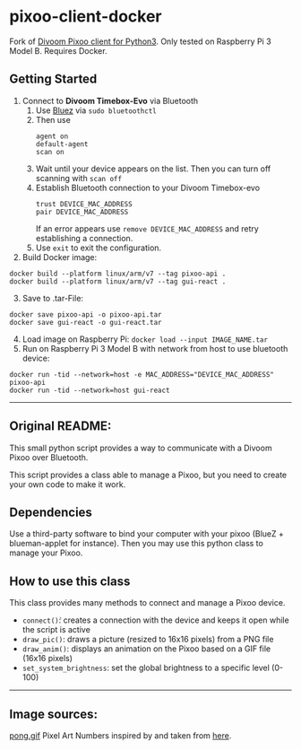 # pixoo-client-docker

Fork of [Divoom Pixoo client for Python3](https://github.com/virtualabs/pixoo-client).
Only tested on Raspberry Pi 3 Model B. Requires Docker.

## Getting Started

1. Connect to **Divoom Timebox-Evo** via Bluetooth
    1. Use [Bluez](http://www.bluez.org/) via `sudo bluetoothctl`
    2. Then use 
        ```
        agent on 
        default-agent
        scan on
        ```
    3. Wait until your device appears on the list. Then you can turn off scanning with `scan off`
    4. Establish Bluetooth connection to your Divoom Timebox-evo
        ```
        trust DEVICE_MAC_ADDRESS
        pair DEVICE_MAC_ADDRESS
        ```
        If an error appears use `remove DEVICE_MAC_ADDRESS` and retry establishing a connection.
    5. Use `exit` to exit the configuration.
2. Build Docker image:
```
docker build --platform linux/arm/v7 --tag pixoo-api . 
docker build --platform linux/arm/v7 --tag gui-react .
```
3. Save to .tar-File:
```
docker save pixoo-api -o pixoo-api.tar
docker save gui-react -o gui-react.tar
```
4. Load image on Raspberry Pi:
`docker load --input IMAGE_NAME.tar`
5. Run on Raspberry Pi 3 Model B with network from host to use bluetooth device:
```
docker run -tid --network=host -e MAC_ADDRESS="DEVICE_MAC_ADDRESS" pixoo-api
docker run -tid --network=host gui-react
```

---
## Original README:

This small python script provides a way to communicate with a Divoom Pixoo over Bluetooth. 

This script provides a class able to manage a Pixoo, but you need to create your own code to make it work.

## Dependencies

Use a third-party software to bind your computer with your pixoo (BlueZ + blueman-applet for instance).
Then you may use this python class to manage your Pixoo.

## How to use this class

This class provides many methods to connect and manage a Pixoo device.

* `connect()̀`: creates a connection with the device and keeps it open while the script is active
* `draw_pic()`: draws a picture (resized to 16x16 pixels) from a PNG file
* `draw_anim()`: displays an animation on the Pixoo based on a GIF file (16x16 pixels)
* `set_system_brightness`: set the global brightness to a specific level (0-100)

---

## Image sources:

[pong.gif](https://giphy.com/gifs/3o7btZzyj3zGh20SSk)
Pixel Art Numbers inspired by and taken from [here](http://pixelartmaker.com/art/cb56ff285ad38b3).